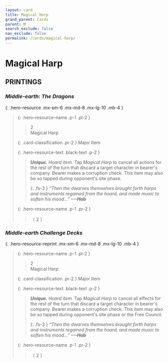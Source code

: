 ```yaml
---
layout: card
title: Magical Harp
grand_parent: Cards
parent: M
search_exclude: false
nav_exclude: false
permalink: /cards/magical-harp/
---
```


# Magical Harp


## PRINTINGS


### _Middle-earth: The Dragons_

{: .hero-resource .mx-sm-6 .mx-md-8 .mx-lg-10 .mb-4 }
> {: .hero-resource-name .p-1 .pl-2 }
> > <div class="card-mp">2</div>
> > <div class="card-name">Magical Harp</div>
>
> {: .card-classification .pr-2 }
> Major Item
>
> {: .hero-resource-text .black-text .p-2 }
> > _**Unique.**_ _Hoard item._ Tap _Magical Harp_ to cancel all actions for the rest of the turn that discard a target character in bearer's company. Bearer makes a corruption check. This item may also be so tapped during opponent's site phase. 
> > 
> > {: .fs-3 } 
> > _“Then the dwarves themselves brought forth harps and instruments regained from the hoard, and made music to soften his mood...”_ ***---&#65279;Hob*** 
> 
> {: .hero-resource-name .p-1 .pr-2 }
> > <div class="card-shield"></div>
> > <div class="card-corruption">〔 2 〕</div>

### _Middle-earth Challenge Decks_

{: .hero-resource-reprint .mx-sm-6 .mx-md-8 .mx-lg-10 .mb-4 }
> {: .hero-resource-name .p-1 .pl-2 }
> > <div class="card-mp">2</div>
> > <div class="card-name">Magical Harp</div>
>
> {: .card-classification .pr-2 }
> Major Item
>
> {: .hero-resource-text .black-text .p-2 }
> > _**Unique.**_ _Hoard item._ Tap _Magical Harp_ to cancel all effects for the rest of the turn that discard a target character in bearer's company. Bearer makes a corruption check. This item may also be so tapped during opponent's site phase or the Free Council. 
> > 
> > {: .fs-3 } 
> > _“Then the dwarves themselves brought forth harps and instruments regained from the hoard, and made music to soften his mood...”_ ***---&#65279;Hob*** 
> 
> {: .hero-resource-name .p-1 .pr-2 }
> > <div class="card-shield"></div>
> > <div class="card-corruption">〔 2 〕</div>
